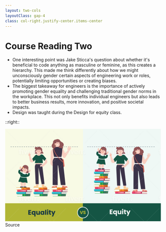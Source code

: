 ```yaml
---
layout: two-cols
layoutClass: gap-4 
class: col-right.justify-center.items-center
---
```


# Course Reading Two

<style>

.slidev-layout li {
  font-size: 14px
}

</style>

<!-- - In the lecture of Design for Ethics we learnt about equity and equality and that equality does not necessarily help in all situations. -->
- One interesting point was Jake Sticca's question about whether it's beneficial to code anything as masculine or feminine, as this creates a hierarchy. This made me think differently about how we might unconsciously gender certain aspects of engineering work or roles, potentially limiting opportunities or creating biases.
- The biggest takeaway for engineers is the importance of actively promoting gender equality and challenging traditional gender norms in the workplace. This not only benefits individual engineers but also leads to better business results, more innovation, and positive societal impacts.
- Design was taught during the Design for equity class.

<!-- In the Paulette Senior explicitly mentions this difference, saying "So in order to get to equality, we need to do that and understand principles of equity." This aligns with the design ethics perspective that equality (treating everyone the same) is not always sufficient, and equity (giving people what they need to be successful) is often necessary.

Engineers should consider how they can contribute to creating more inclusive and equitable work environments and how their designs and projects can promote gender equality in society at large. -->

<!-- image: ../../static/Equity-vs-Equality_Cartoon-2048x1208.jpg -->

::right::

<div class="flex justify-center items-center">
  <img src="../../static/Equity-vs-Equality_Cartoon-2048x1208.jpg" class="bg-cover" alt="equity-equality" />
</div>

<div class="flex justify-left">
  <a class="text-right" link="https://millennialcities.com/equity-vs-equality-using-tools-to-explain-the-difference/">Source</a>
</div>

<!-- <https://podcasts.apple.com/ca/podcast/myth-gender-equality-only-benefits-women/id1588965394?i=1000537656572> -->
